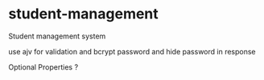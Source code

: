 # student-management

Student management system

use ajv for validation 
and bcrypt password 
and hide password in response

Optional Properties ?

